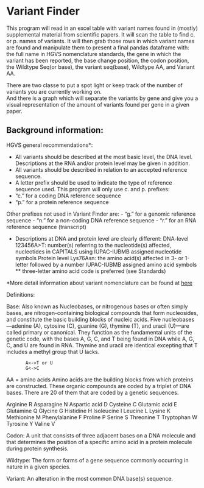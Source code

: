 # Variant Finder

This program will read in an excel table with variant names found in (mostly) supplemental material from scientific papers.
It will scan the table to find c. or p. names of variants.
It will then grab those rows in which variant names are found and manipulate them to present a final pandas dataframe with: the full name in HGVS nomenclature standards, the gene in which the variant has been reported, the base change position, the codon position, the Wildtype Seq(or base), the variant seq(base), Wildtype AA, and Variant AA.

There are two classe to put a spot light or keep track of the number of variants you are currently working on.  
And there is a graph which will separate the variants by gene and give you a visual representation of the amount of variants found per gene in a given paper. 

## Background information: 

HGVS general recommendations*: 
 - All variants should be described at the most basic level, the DNA level. Descriptions at the RNA and/or protein level may be given in addition.
 - All variants should be described in relation to an accepted reference sequence. 
 - A letter prefix should be used to indicate the type of reference sequence used. This program will only use c. and p. prefixes:
  - “c.” for a coding DNA reference sequence
  - “p.” for a protein reference sequence
  
   Other prefixes not used in Variant Finder are:
       - “g.” for a genomic reference sequence
       - “n.” for a non-coding DNA reference sequence
       - “r.” for an RNA reference sequence (transcript)
       
- Descriptions at DNA and protein level are clearly different:
       DNA-level 123456A>T: number(s) referring to the nucleotide(s) affected, nucleotides in CAPITALS using IUPAC-IUBMB assigned nucleotide symbols
       Protein level Lys76Asn: the amino acid(s) affected in 3- or 1-letter followed by a number IUPAC-IUBMB assigned amino acid symbols ** three-letter amino acid code is preferred (see Standards)

*More detail information about variant nomenclature can be found at [here](http://varnomen.hgvs.org/recommendations/general/)

Definitions: 

Base: Also known as Nucleobases, or nitrogenous bases or often simply bases, are nitrogen-containing biological compounds that form nucleosides, and constitute the basic building blocks of nucleic acids. Five nucleobases—adenine (A), cytosine (C), guanine (G), thymine (T), and uracil (U)—are called primary or canonical. They function as the fundamental units of the genetic code, with the bases A, G, C, and T being found in DNA while A, G, C, and U are found in RNA. Thymine and uracil are identical excepting that T includes a methyl group that U lacks.
```
       A<->T or U
       G<->C
```
AA = amino acids
 Amino acids are the building blocks from which proteins are constructed. These organic compounds are coded by a triplet of DNA bases. There are 20 of them that are coded by a genetic sequences.
          
   Arginine        R
   Asparagine      N
   Aspartic acid   D
   Cysteine        C
   Glutamic acid   E
   Glutamine       Q
   Glycine         G
   Histidine       H 
   Isoleucine      I
   Leucine         L 
   Lysine          K
   Methionine      M
   Phenylalanine   F
   Proline         P
   Serine          S
   Threonine       T
   Tryptophan      W
   Tyrosine        Y
   Valine          V

Codon: A unit that consists of three adjacent bases on a DNA molecule and that determines the position of a specific amino acid in a protein molecule during protein synthesis.

Wildtype: The form or forms of a gene sequence commonly occurring in nature in a given species. 

Variant: An alteration in the most common DNA base(s) sequence. 
